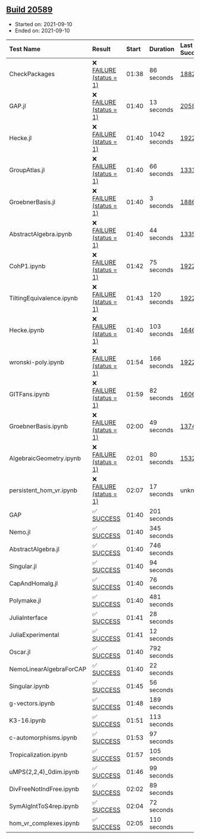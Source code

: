 ## [Build 20589](https://oscarci.mathematik.uni-kl.de/job/oscar/20589/)

* Started on: 2021-09-10
* Ended on: 2021-09-10

| Test Name    | Result | Start | Duration | Last Success | First Failure |
|:-------------|:-------|:------|:---------|:-------------|:--------------|
| CheckPackages | ❌ [FAILURE (status = 1)](https://oscarci.mathematik.uni-kl.de/job/oscar/20589/artifact/logs/build-20589/CheckPackages.log) | 01:38 | 86 seconds | [18822](https://oscarci.mathematik.uni-kl.de/job/oscar/18822/) | [18823](https://oscarci.mathematik.uni-kl.de/job/oscar/18823/) |
| GAP.jl | ❌ [FAILURE (status = 1)](https://oscarci.mathematik.uni-kl.de/job/oscar/20589/artifact/logs/build-20589/GAP.jl.log) | 01:40 | 13 seconds | [20586](https://oscarci.mathematik.uni-kl.de/job/oscar/20586/) | [20587](https://oscarci.mathematik.uni-kl.de/job/oscar/20587/) |
| Hecke.jl | ❌ [FAILURE (status = 1)](https://oscarci.mathematik.uni-kl.de/job/oscar/20589/artifact/logs/build-20589/Hecke.jl.log) | 01:40 | 1042 seconds | [19222](https://oscarci.mathematik.uni-kl.de/job/oscar/19222/) | [20152](https://oscarci.mathematik.uni-kl.de/job/oscar/20152/) |
| GroupAtlas.jl | ❌ [FAILURE (status = 1)](https://oscarci.mathematik.uni-kl.de/job/oscar/20589/artifact/logs/build-20589/GroupAtlas.jl.log) | 01:40 | 66 seconds | [13311](https://oscarci.mathematik.uni-kl.de/job/oscar/13311/) | [13312](https://oscarci.mathematik.uni-kl.de/job/oscar/13312/) |
| GroebnerBasis.jl | ❌ [FAILURE (status = 1)](https://oscarci.mathematik.uni-kl.de/job/oscar/20589/artifact/logs/build-20589/GroebnerBasis.jl.log) | 01:40 | 3 seconds | [18864](https://oscarci.mathematik.uni-kl.de/job/oscar/18864/) | [18865](https://oscarci.mathematik.uni-kl.de/job/oscar/18865/) |
| AbstractAlgebra.ipynb | ❌ [FAILURE (status = 1)](https://oscarci.mathematik.uni-kl.de/job/oscar/20589/artifact/logs/build-20589/AbstractAlgebra.ipynb.log) | 01:40 | 44 seconds | [13355](https://oscarci.mathematik.uni-kl.de/job/oscar/13355/) | [13356](https://oscarci.mathematik.uni-kl.de/job/oscar/13356/) |
| CohP1.ipynb | ❌ [FAILURE (status = 1)](https://oscarci.mathematik.uni-kl.de/job/oscar/20589/artifact/logs/build-20589/CohP1.ipynb.log) | 01:42 | 75 seconds | [19222](https://oscarci.mathematik.uni-kl.de/job/oscar/19222/) | [20152](https://oscarci.mathematik.uni-kl.de/job/oscar/20152/) |
| TiltingEquivalence.ipynb | ❌ [FAILURE (status = 1)](https://oscarci.mathematik.uni-kl.de/job/oscar/20589/artifact/logs/build-20589/TiltingEquivalence.ipynb.log) | 01:43 | 120 seconds | [19222](https://oscarci.mathematik.uni-kl.de/job/oscar/19222/) | [20152](https://oscarci.mathematik.uni-kl.de/job/oscar/20152/) |
| Hecke.ipynb | ❌ [FAILURE (status = 1)](https://oscarci.mathematik.uni-kl.de/job/oscar/20589/artifact/logs/build-20589/Hecke.ipynb.log) | 01:40 | 103 seconds | [16463](https://oscarci.mathematik.uni-kl.de/job/oscar/16463/) | [16464](https://oscarci.mathematik.uni-kl.de/job/oscar/16464/) |
| wronski-poly.ipynb | ❌ [FAILURE (status = 1)](https://oscarci.mathematik.uni-kl.de/job/oscar/20589/artifact/logs/build-20589/wronski-poly.ipynb.log) | 01:54 | 166 seconds | [19222](https://oscarci.mathematik.uni-kl.de/job/oscar/19222/) | [20152](https://oscarci.mathematik.uni-kl.de/job/oscar/20152/) |
| GITFans.ipynb | ❌ [FAILURE (status = 1)](https://oscarci.mathematik.uni-kl.de/job/oscar/20589/artifact/logs/build-20589/GITFans.ipynb.log) | 01:59 | 82 seconds | [16068](https://oscarci.mathematik.uni-kl.de/job/oscar/16068/) | [16069](https://oscarci.mathematik.uni-kl.de/job/oscar/16069/) |
| GroebnerBasis.ipynb | ❌ [FAILURE (status = 1)](https://oscarci.mathematik.uni-kl.de/job/oscar/20589/artifact/logs/build-20589/GroebnerBasis.ipynb.log) | 02:00 | 49 seconds | [13748](https://oscarci.mathematik.uni-kl.de/job/oscar/13748/) | [13749](https://oscarci.mathematik.uni-kl.de/job/oscar/13749/) |
| AlgebraicGeometry.ipynb | ❌ [FAILURE (status = 1)](https://oscarci.mathematik.uni-kl.de/job/oscar/20589/artifact/logs/build-20589/AlgebraicGeometry.ipynb.log) | 02:01 | 80 seconds | [15322](https://oscarci.mathematik.uni-kl.de/job/oscar/15322/) | [15323](https://oscarci.mathematik.uni-kl.de/job/oscar/15323/) |
| persistent_hom_vr.ipynb | ❌ [FAILURE (status = 1)](https://oscarci.mathematik.uni-kl.de/job/oscar/20589/artifact/logs/build-20589/persistent_hom_vr.ipynb.log) | 02:07 | 17 seconds | unknown | unknown |
| GAP | ✅ [SUCCESS](https://oscarci.mathematik.uni-kl.de/job/oscar/20589/artifact/logs/build-20589/GAP.log) | 01:40 | 201 seconds |  |  |
| Nemo.jl | ✅ [SUCCESS](https://oscarci.mathematik.uni-kl.de/job/oscar/20589/artifact/logs/build-20589/Nemo.jl.log) | 01:40 | 345 seconds |  |  |
| AbstractAlgebra.jl | ✅ [SUCCESS](https://oscarci.mathematik.uni-kl.de/job/oscar/20589/artifact/logs/build-20589/AbstractAlgebra.jl.log) | 01:40 | 746 seconds |  |  |
| Singular.jl | ✅ [SUCCESS](https://oscarci.mathematik.uni-kl.de/job/oscar/20589/artifact/logs/build-20589/Singular.jl.log) | 01:40 | 94 seconds |  |  |
| CapAndHomalg.jl | ✅ [SUCCESS](https://oscarci.mathematik.uni-kl.de/job/oscar/20589/artifact/logs/build-20589/CapAndHomalg.jl.log) | 01:40 | 76 seconds |  |  |
| Polymake.jl | ✅ [SUCCESS](https://oscarci.mathematik.uni-kl.de/job/oscar/20589/artifact/logs/build-20589/Polymake.jl.log) | 01:40 | 481 seconds |  |  |
| JuliaInterface | ✅ [SUCCESS](https://oscarci.mathematik.uni-kl.de/job/oscar/20589/artifact/logs/build-20589/JuliaInterface.log) | 01:41 | 28 seconds |  |  |
| JuliaExperimental | ✅ [SUCCESS](https://oscarci.mathematik.uni-kl.de/job/oscar/20589/artifact/logs/build-20589/JuliaExperimental.log) | 01:41 | 12 seconds |  |  |
| Oscar.jl | ✅ [SUCCESS](https://oscarci.mathematik.uni-kl.de/job/oscar/20589/artifact/logs/build-20589/Oscar.jl.log) | 01:40 | 792 seconds |  |  |
| NemoLinearAlgebraForCAP | ✅ [SUCCESS](https://oscarci.mathematik.uni-kl.de/job/oscar/20589/artifact/logs/build-20589/NemoLinearAlgebraForCAP.log) | 01:40 | 22 seconds |  |  |
| Singular.ipynb | ✅ [SUCCESS](https://oscarci.mathematik.uni-kl.de/job/oscar/20589/artifact/logs/build-20589/Singular.ipynb.log) | 01:45 | 56 seconds |  |  |
| g-vectors.ipynb | ✅ [SUCCESS](https://oscarci.mathematik.uni-kl.de/job/oscar/20589/artifact/logs/build-20589/g-vectors.ipynb.log) | 01:48 | 189 seconds |  |  |
| K3-16.ipynb | ✅ [SUCCESS](https://oscarci.mathematik.uni-kl.de/job/oscar/20589/artifact/logs/build-20589/K3-16.ipynb.log) | 01:51 | 113 seconds |  |  |
| c-automorphisms.ipynb | ✅ [SUCCESS](https://oscarci.mathematik.uni-kl.de/job/oscar/20589/artifact/logs/build-20589/c-automorphisms.ipynb.log) | 01:53 | 97 seconds |  |  |
| Tropicalization.ipynb | ✅ [SUCCESS](https://oscarci.mathematik.uni-kl.de/job/oscar/20589/artifact/logs/build-20589/Tropicalization.ipynb.log) | 01:57 | 105 seconds |  |  |
| uMPS(2,2,4)_0dim.ipynb | ✅ [SUCCESS](https://oscarci.mathematik.uni-kl.de/job/oscar/20589/artifact/logs/build-20589/uMPS-2-2-4-_0dim.ipynb.log) | 01:46 | 99 seconds |  |  |
| DivFreeNotIndFree.ipynb | ✅ [SUCCESS](https://oscarci.mathematik.uni-kl.de/job/oscar/20589/artifact/logs/build-20589/DivFreeNotIndFree.ipynb.log) | 02:02 | 89 seconds |  |  |
| SymAlgIntToS4rep.ipynb | ✅ [SUCCESS](https://oscarci.mathematik.uni-kl.de/job/oscar/20589/artifact/logs/build-20589/SymAlgIntToS4rep.ipynb.log) | 02:04 | 72 seconds |  |  |
| hom_vr_complexes.ipynb | ✅ [SUCCESS](https://oscarci.mathematik.uni-kl.de/job/oscar/20589/artifact/logs/build-20589/hom_vr_complexes.ipynb.log) | 02:05 | 110 seconds |  |  |
